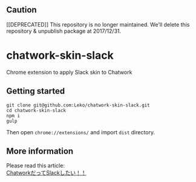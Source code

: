 ## Caution
[[DEPRECATED]] This repository is no longer maintained.
We'll delete this repository & unpublish package at 2017/12/31.

# chatwork-skin-slack

Chrome extension to apply Slack skin to Chatwork

## Getting started

```
git clone git@github.com:Leko/chatwork-skin-slack.git
cd chatwork-skin-slack
npm i
gulp
```

Then open `chrome://extensions/` and import `dist` directory.

## More information

Please read this article:  
[ChatworkだってSlackしたい！！](http://leko.jp/archives/913)
